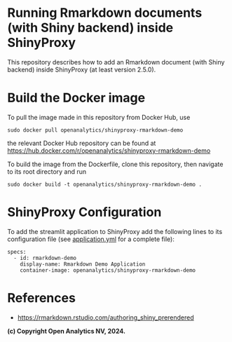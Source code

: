 # Running Rmarkdown documents (with Shiny backend) inside ShinyProxy

This repository describes how to add an Rmarkdown document (with Shiny backend) inside ShinyProxy (at least version 2.5.0).

# Build the Docker image

To pull the image made in this repository from Docker Hub, use

```
sudo docker pull openanalytics/shinyproxy-rmarkdown-demo
```

the relevant Docker Hub repository can be found at https://hub.docker.com/r/openanalytics/shinyproxy-rmarkdown-demo

To build the image from the Dockerfile, clone this repository, then navigate to its root directory and run

```
sudo docker build -t openanalytics/shinyproxy-rmarkdown-demo .
```

# ShinyProxy Configuration

To add the streamlit application to ShinyProxy add the following lines to its configuration file (see [application.yml](./application.yml) for a complete file):
```
specs:
  - id: rmarkdown-demo
    display-name: Rmarkdown Demo Application
    container-image: openanalytics/shinyproxy-rmarkdown-demo
```

# References
* https://rmarkdown.rstudio.com/authoring_shiny_prerendered


**(c) Copyright Open Analytics NV, 2024.**
